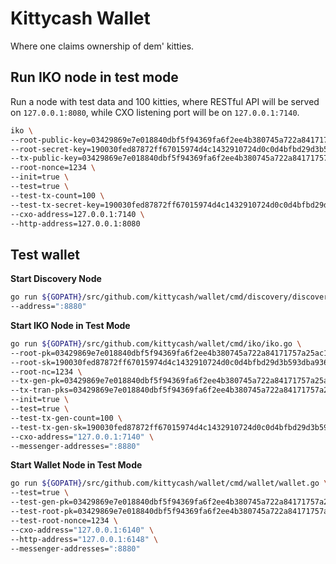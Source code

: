 # Kittycash Wallet

Where one claims ownership of dem' kitties.

## Run IKO node in test mode

Run a node with test data and 100 kitties, where RESTful API will be served on `127.0.0.1:8080`, while CXO listening port will be on `127.0.0.1:7140`.

```bash
iko \
--root-public-key=03429869e7e018840dbf5f94369fa6f2ee4b380745a722a84171757a25ac1bb753 \
--root-secret-key=190030fed87872ff67015974d4c1432910724d0c0d4bfbd29d3b593dba936155 \
--tx-public-key=03429869e7e018840dbf5f94369fa6f2ee4b380745a722a84171757a25ac1bb753 \
--root-nonce=1234 \
--init=true \
--test=true \
--test-tx-count=100 \
--test-tx-secret-key=190030fed87872ff67015974d4c1432910724d0c0d4bfbd29d3b593dba936155 \
--cxo-address=127.0.0.1:7140 \
--http-address=127.0.0.1:8080 
```

## Test wallet

**Start Discovery Node**

```bash
go run ${GOPATH}/src/github.com/kittycash/wallet/cmd/discovery/discovery.go \
--address=":8880"
```

**Start IKO Node in Test Mode**

```bash
go run ${GOPATH}/src/github.com/kittycash/wallet/cmd/iko/iko.go \
--root-pk=03429869e7e018840dbf5f94369fa6f2ee4b380745a722a84171757a25ac1bb753 \
--root-sk=190030fed87872ff67015974d4c1432910724d0c0d4bfbd29d3b593dba936155 \
--root-nc=1234 \
--tx-gen-pk=03429869e7e018840dbf5f94369fa6f2ee4b380745a722a84171757a25ac1bb753 \
--tx-tran-pks=03429869e7e018840dbf5f94369fa6f2ee4b380745a722a84171757a25ac1bb753 \
--init=true \
--test=true \
--test-tx-gen-count=100 \
--test-tx-gen-sk=190030fed87872ff67015974d4c1432910724d0c0d4bfbd29d3b593dba936155 \
--cxo-address="127.0.0.1:7140" \
--messenger-addresses=":8880" 
```

**Start Wallet Node in Test Mode**

```bash
go run ${GOPATH}/src/github.com/kittycash/wallet/cmd/wallet/wallet.go \
--test=true \
--test-gen-pk=03429869e7e018840dbf5f94369fa6f2ee4b380745a722a84171757a25ac1bb753 \
--test-root-pk=03429869e7e018840dbf5f94369fa6f2ee4b380745a722a84171757a25ac1bb753 \
--test-root-nonce=1234 \
--cxo-address="127.0.0.1:6140" \
--http-address="127.0.0.1:6148" \
--messenger-addresses=":8880"
```